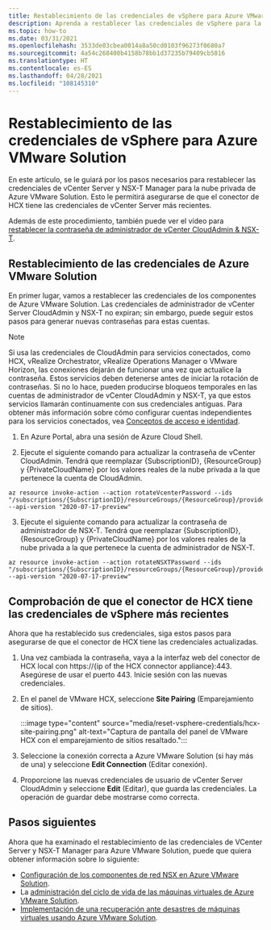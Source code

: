 ```yaml
---
title: Restablecimiento de las credenciales de vSphere para Azure VMware Solution
description: Aprenda a restablecer las credenciales de vSphere para la nube privada de Azure VMware Solution y asegúrese de que el conector de HCX tiene las credenciales de vSphere más recientes.
ms.topic: how-to
ms.date: 03/31/2021
ms.openlocfilehash: 3533de03cbea0014a8a50cd0103f96273f0680a7
ms.sourcegitcommit: 4a54c268400b4158b78bb1d37235b79409cb5816
ms.translationtype: HT
ms.contentlocale: es-ES
ms.lasthandoff: 04/28/2021
ms.locfileid: "108145310"
---
```

# <a name="reset-vsphere-credentials-for-azure-vmware-solution"></a>Restablecimiento de las credenciales de vSphere para Azure VMware Solution

En este artículo, se le guiará por los pasos necesarios para restablecer las credenciales de vCenter Server y NSX-T Manager para la nube privada de Azure VMware Solution. Esto le permitirá asegurarse de que el conector de HCX tiene las credenciales de vCenter Server más recientes.

Además de este procedimiento, también puede ver el vídeo para [restablecer la contraseña de administrador de vCenter CloudAdmin & NSX-T](https://youtu.be/cK1qY3knj88).

## <a name="reset-your-azure-vmware-solution-credentials"></a>Restablecimiento de las credenciales de Azure VMware Solution

 En primer lugar, vamos a restablecer las credenciales de los componentes de Azure VMware Solution. Las credenciales de administrador de vCenter Server CloudAdmin y NSX-T no expiran; sin embargo, puede seguir estos pasos para generar nuevas contraseñas para estas cuentas.

> [!NOTE]
> Si usa las credenciales de CloudAdmin para servicios conectados, como HCX, vRealize Orchestrator, vRealize Operations Manager o VMware Horizon, las conexiones dejarán de funcionar una vez que actualice la contraseña.  Estos servicios deben detenerse antes de iniciar la rotación de contraseñas.  Si no lo hace, pueden producirse bloqueos temporales en las cuentas de administrador de vCenter CloudAdmin y NSX-T, ya que estos servicios llamarán continuamente con sus credenciales antiguas.  Para obtener más información sobre cómo configurar cuentas independientes para los servicios conectados, vea [Conceptos de acceso e identidad](./concepts-identity.md).

1. En Azure Portal, abra una sesión de Azure Cloud Shell.

2. Ejecute el siguiente comando para actualizar la contraseña de vCenter CloudAdmin.  Tendrá que reemplazar {SubscriptionID}, {ResourceGroup} y {PrivateCloudName} por los valores reales de la nube privada a la que pertenece la cuenta de CloudAdmin.

```
az resource invoke-action --action rotateVcenterPassword --ids "/subscriptions/{SubscriptionID}/resourceGroups/{ResourceGroup}/providers/Microsoft.AVS/privateClouds/{PrivateCloudName}" --api-version "2020-07-17-preview"
```
          
3. Ejecute el siguiente comando para actualizar la contraseña de administrador de NSX-T. Tendrá que reemplazar {SubscriptionID}, {ResourceGroup} y {PrivateCloudName} por los valores reales de la nube privada a la que pertenece la cuenta de administrador de NSX-T.

```
az resource invoke-action --action rotateNSXTPassword --ids "/subscriptions/{SubscriptionID}/resourceGroups/{ResourceGroup}/providers/Microsoft.AVS/privateClouds/{PrivateCloudName}" --api-version "2020-07-17-preview"
```

## <a name="ensure-the-hcx-connector-has-your-latest-vcenter-server-credentials"></a>Comprobación de que el conector de HCX tiene las credenciales de vSphere más recientes

Ahora que ha restablecido sus credenciales, siga estos pasos para asegurarse de que el conector de HCX tiene las credenciales actualizadas.

1. Una vez cambiada la contraseña, vaya a la interfaz web del conector de HCX local con https://{ip of the HCX connector appliance}:443. Asegúrese de usar el puerto 443. Inicie sesión con las nuevas credenciales.

2. En el panel de VMware HCX, seleccione **Site Pairing** (Emparejamiento de sitios).
    
    :::image type="content" source="media/reset-vsphere-credentials/hcx-site-pairing.png" alt-text="Captura de pantalla del panel de VMware HCX con el emparejamiento de sitios resaltado.":::
 
3. Seleccione la conexión correcta a Azure VMware Solution (si hay más de una) y seleccione **Edit Connection** (Editar conexión).
 
4. Proporcione las nuevas credenciales de usuario de vCenter Server CloudAdmin y seleccione **Edit** (Editar), que guarda las credenciales. La operación de guardar debe mostrarse como correcta.

## <a name="next-steps"></a>Pasos siguientes

Ahora que ha examinado el restablecimiento de las credenciales de VCenter Server y NSX-T Manager para Azure VMware Solution, puede que quiera obtener información sobre lo siguiente:

- [Configuración de los componentes de red NSX en Azure VMware Solution](configure-nsx-network-components-azure-portal.md).
- La [administración del ciclo de vida de las máquinas virtuales de Azure VMware Solution](lifecycle-management-of-azure-vmware-solution-vms.md).
- [Implementación de una recuperación ante desastres de máquinas virtuales usando Azure VMware Solution](disaster-recovery-for-virtual-machines.md).
